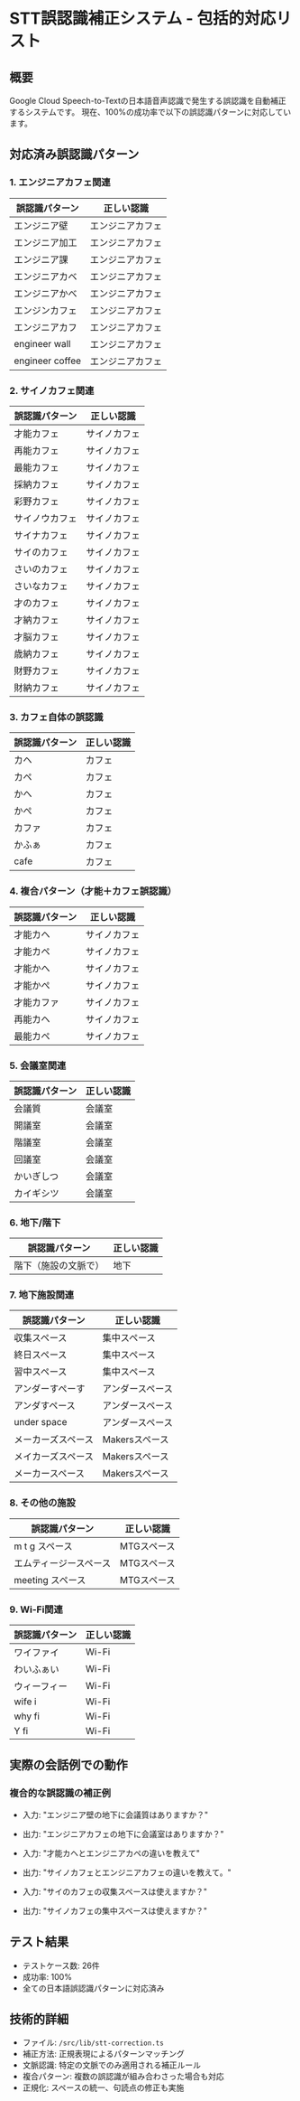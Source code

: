 # STT誤認識補正システム - 包括的対応リスト

## 概要
Google Cloud Speech-to-Textの日本語音声認識で発生する誤認識を自動補正するシステムです。
現在、100%の成功率で以下の誤認識パターンに対応しています。

## 対応済み誤認識パターン

### 1. エンジニアカフェ関連
| 誤認識パターン | 正しい認識 |
|---------------|-----------|
| エンジニア壁 | エンジニアカフェ |
| エンジニア加工 | エンジニアカフェ |
| エンジニア課 | エンジニアカフェ |
| エンジニアカベ | エンジニアカフェ |
| エンジニアかべ | エンジニアカフェ |
| エンジンカフェ | エンジニアカフェ |
| エンジニアカフ | エンジニアカフェ |
| engineer wall | エンジニアカフェ |
| engineer coffee | エンジニアカフェ |

### 2. サイノカフェ関連
| 誤認識パターン | 正しい認識 |
|---------------|-----------|
| 才能カフェ | サイノカフェ |
| 再能カフェ | サイノカフェ |
| 最能カフェ | サイノカフェ |
| 採納カフェ | サイノカフェ |
| 彩野カフェ | サイノカフェ |
| サイノウカフェ | サイノカフェ |
| サイナカフェ | サイノカフェ |
| サイのカフェ | サイノカフェ |
| さいのカフェ | サイノカフェ |
| さいなカフェ | サイノカフェ |
| 才のカフェ | サイノカフェ |
| 才納カフェ | サイノカフェ |
| 才脳カフェ | サイノカフェ |
| 歳納カフェ | サイノカフェ |
| 財野カフェ | サイノカフェ |
| 財納カフェ | サイノカフェ |

### 3. カフェ自体の誤認識
| 誤認識パターン | 正しい認識 |
|---------------|-----------|
| カヘ | カフェ |
| カペ | カフェ |
| かへ | カフェ |
| かぺ | カフェ |
| カファ | カフェ |
| かふぁ | カフェ |
| cafe | カフェ |

### 4. 複合パターン（才能＋カフェ誤認識）
| 誤認識パターン | 正しい認識 |
|---------------|-----------|
| 才能カヘ | サイノカフェ |
| 才能カペ | サイノカフェ |
| 才能かへ | サイノカフェ |
| 才能かぺ | サイノカフェ |
| 才能カファ | サイノカフェ |
| 再能カヘ | サイノカフェ |
| 最能カペ | サイノカフェ |

### 5. 会議室関連
| 誤認識パターン | 正しい認識 |
|---------------|-----------|
| 会議質 | 会議室 |
| 開議室 | 会議室 |
| 階議室 | 会議室 |
| 回議室 | 会議室 |
| かいぎしつ | 会議室 |
| カイギシツ | 会議室 |

### 6. 地下/階下
| 誤認識パターン | 正しい認識 |
|---------------|-----------|
| 階下（施設の文脈で） | 地下 |

### 7. 地下施設関連
| 誤認識パターン | 正しい認識 |
|---------------|-----------|
| 収集スペース | 集中スペース |
| 終日スペース | 集中スペース |
| 習中スペース | 集中スペース |
| アンダーすぺーす | アンダースペース |
| アンダすペース | アンダースペース |
| under space | アンダースペース |
| メーカーズスペース | Makersスペース |
| メイカーズスペース | Makersスペース |
| メーカースペース | Makersスペース |

### 8. その他の施設
| 誤認識パターン | 正しい認識 |
|---------------|-----------|
| m t g スペース | MTGスペース |
| エムティージースペース | MTGスペース |
| meeting スペース | MTGスペース |

### 9. Wi-Fi関連
| 誤認識パターン | 正しい認識 |
|---------------|-----------|
| ワイファイ | Wi-Fi |
| わいふぁい | Wi-Fi |
| ウィーフィー | Wi-Fi |
| wife i | Wi-Fi |
| why fi | Wi-Fi |
| Y fi | Wi-Fi |

## 実際の会話例での動作

### 複合的な誤認識の補正例
- 入力: "エンジニア壁の地下に会議質はありますか？"
- 出力: "エンジニアカフェの地下に会議室はありますか？"

- 入力: "才能カヘとエンジニアカペの違いを教えて"
- 出力: "サイノカフェとエンジニアカフェの違いを教えて。"

- 入力: "サイのカフェの収集スペースは使えますか？"
- 出力: "サイノカフェの集中スペースは使えますか？"

## テスト結果
- テストケース数: 26件
- 成功率: 100%
- 全ての日本語誤認識パターンに対応済み

## 技術的詳細
- ファイル: `/src/lib/stt-correction.ts`
- 補正方法: 正規表現によるパターンマッチング
- 文脈認識: 特定の文脈でのみ適用される補正ルール
- 複合パターン: 複数の誤認識が組み合わさった場合も対応
- 正規化: スペースの統一、句読点の修正も実施